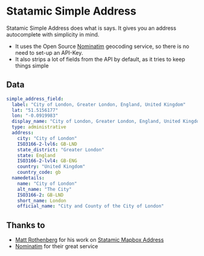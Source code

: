 # Statamic Simple Address

Statamic Simple Address does what is says. It gives you an address autocomplete with simplicity in mind.

- It uses the Open Source [Nominatim](https://nominatim.org/) geocoding service, so there is no need to set-up an API-Key.
- It also strips a lot of fields from the API by default, as it tries to keep things simple

## Data

```yaml
simple_address_field:
  label: "City of London, Greater London, England, United Kingdom"
  lat: "51.5156177"
  lon: "-0.0919983"
  display_name: "City of London, Greater London, England, United Kingdom"
  type: administrative
  address:
    city: "City of London"
    ISO3166-2-lvl6: GB-LND
    state_district: "Greater London"
    state: England
    ISO3166-2-lvl4: GB-ENG
    country: "United Kingdom"
    country_code: gb
  namedetails:
    name: "City of London"
    alt_name: "The City"
    ISO3166-2: GB-LND
    short_name: London
    official_name: "City and County of the City of London"
```

## Thanks to

- [Matt Rothenberg](https://github.com/mattrothenberg) for his work on [Statamic Mapbox Address](https://github.com/mattrothenberg/statamic-mapbox-address)
- [Nominatim](https://nominatim.org/) for their great service
